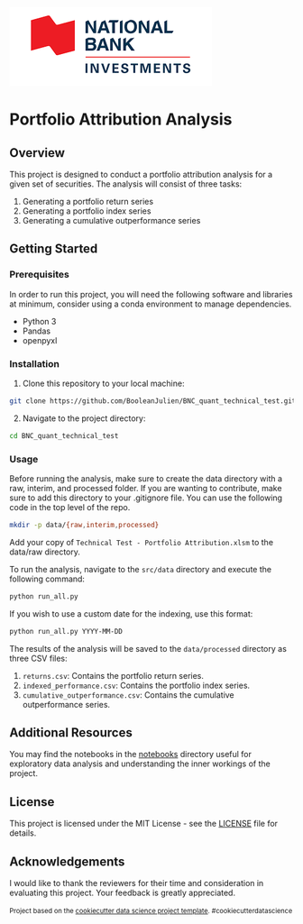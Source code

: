 ![](img/nb_logo_3.png)

# Portfolio Attribution Analysis

## Overview

This project is designed to conduct a portfolio attribution analysis for a given set of securities. The analysis will consist of three tasks:

1. Generating a portfolio return series
2. Generating a portfolio index series
3. Generating a cumulative outperformance series

## Getting Started

### Prerequisites

In order to run this project, you will need the following software and libraries at minimum, consider using a conda environment to manage dependencies. 

- Python 3
- Pandas
- openpyxl

### Installation

1. Clone this repository to your local machine:

```bash
git clone https://github.com/BooleanJulien/BNC_quant_technical_test.git
```
2. Navigate to the project directory:

```bash
cd BNC_quant_technical_test
```

### Usage

Before running the analysis, make sure to create the data directory with a raw, interim, and processed folder. If you are wanting to contribute, make sure to add this directory to your .gitignore file. You can use the following code in the top level of the repo. 

```bash
mkdir -p data/{raw,interim,processed}
```

Add your copy of `Technical Test - Portfolio Attribution.xlsm` to the data/raw directory.

To run the analysis, navigate to the `src/data` directory and execute the following command:

```bash
python run_all.py
```

If you wish to use a custom date for the indexing, use this format:

```bash
python run_all.py YYYY-MM-DD
```

The results of the analysis will be saved to the `data/processed` directory as three CSV files:

1. `returns.csv`: Contains the portfolio return series.
2. `indexed_performance.csv`: Contains the portfolio index series.
3. `cumulative_outperformance.csv`: Contains the cumulative outperformance series.

## Additional Resources

You may find the notebooks in the [notebooks](notebooks) directory useful for exploratory data analysis and understanding the inner workings of the project.

## License

This project is licensed under the MIT License - see the [LICENSE](LICENSE) file for details.

## Acknowledgements

I would like to thank the reviewers for their time and consideration in evaluating this project. Your feedback is greatly appreciated.


<p><small>Project based on the <a target="_blank" href="https://drivendata.github.io/cookiecutter-data-science/">cookiecutter data science project template</a>. #cookiecutterdatascience</small></p>
